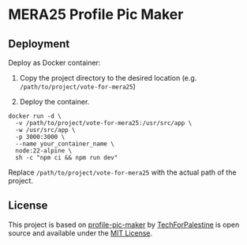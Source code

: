 # MERA25 Profile Pic Maker

## Deployment

Deploy as Docker container:

1. Copy the project directory to the desired location (e.g. `/path/to/project/vote-for-mera25`)

2. Deploy the container.
```
docker run -d \
  -v /path/to/project/vote-for-mera25:/usr/src/app \
  -w /usr/src/app \
  -p 3000:3000 \
  --name your_container_name \
  node:22-alpine \
  sh -c "npm ci && npm run dev"
```

Replace `/path/to/project/vote-for-mera25` with the actual path of the project.

## License

This project is based on [profile-pic-maker](https://github.com/TechForPalestine/profile-pic-maker) by [TechForPalestine](https://github.com/TechForPalestine) is open source and available under the [MIT License](LICENSE).
